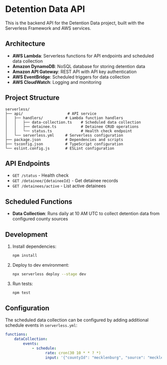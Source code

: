 # Detention Data API

This is the backend API for the Detention Data project, built with the Serverless Framework and AWS services.

## Architecture

- **AWS Lambda**: Serverless functions for API endpoints and scheduled data collection
- **Amazon DynamoDB**: NoSQL database for storing detention data
- **Amazon API Gateway**: REST API with API key authentication
- **AWS EventBridge**: Scheduled triggers for data collection
- **AWS CloudWatch**: Logging and monitoring

## Project Structure

```
serverless/
├── api/                    # API service
│   ├── handlers/          # Lambda function handlers
│   │   ├── data-collection.ts    # Scheduled data collection
│   │   ├── detainee.ts           # Detainee CRUD operations
│   │   └── status.ts             # Health check endpoint
│   └── serverless.yml     # Serverless configuration
├── package.json           # Dependencies and scripts
├── tsconfig.json          # TypeScript configuration
└── eslint.config.js       # ESLint configuration
```

## API Endpoints

- `GET /status` - Health check
- `GET /detainee/{detaineeId}` - Get detainee records
- `GET /detainees/active` - List active detainees

## Scheduled Functions

- **Data Collection**: Runs daily at 10 AM UTC to collect detention data from configured county sources

## Development

1. Install dependencies:

    ```bash
    npm install
    ```

2. Deploy to dev environment:

    ```bash
    npx serverless deploy --stage dev
    ```

3. Run tests:
    ```bash
    npm test
    ```

## Configuration

The scheduled data collection can be configured by adding additional schedule events in `serverless.yml`:

```yaml
functions:
    dataCollection:
        events:
            - schedule:
                  rate: cron(30 10 * * ? *)
                  input: '{"countyId": "mecklenburg", "source": "mecklenburg-county"}'
```
